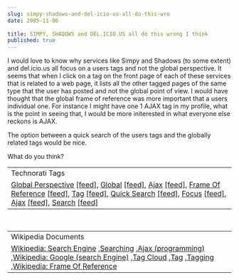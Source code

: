 ```yaml
---
slug: simpy-shadows-and-del-icio-us-all-do-this-wro
date: 2005-11-06
 
title: SIMPY, SHADOWS and DEL.ICIO.US all do this wrong I think
published: true
---
```

I would love to know why services like Simpy and Shadows (to some extent) and del.icio.us all focus on a users tags and not the global perspective.  It seems that when I click on a tag on the front page of each of these services that is related to a web page, it lists all the other tagged pages of the same type that the user has posted and not the global point of view.  I would have thought that the global frame of reference was more important that a users individual one.  For instance I might have one 1 AJAX tag in my profile, what is the point in seeing that, I would be more initerested in what everyone else reckons is AJAX.<p />The option between a quick search of the users tags and the globally related tags would be nice.<p />What do you think?<p /><table class="TechnoratiHead TagHeader">
<tr><td>Technorati Tags</td></tr>
<tr class="Technorati"><td>
<a href="http://www.technorati.com/tag/Global%20Perspective" class="Tag" rel="tag">Global Perspective</a> <a href="http://feeds.technorati.com/feed/posts/tag/Global%20Perspective" class="Tag">[feed]</a>, <a href="http://www.technorati.com/tag/Global" class="Tag" rel="tag">Global</a> <a href="http://feeds.technorati.com/feed/posts/tag/Global" class="Tag">[feed]</a>, <a href="http://www.technorati.com/tag/Ajax" class="Tag" rel="tag">Ajax</a> <a href="http://feeds.technorati.com/feed/posts/tag/Ajax" class="Tag">[feed]</a>, <a href="http://www.technorati.com/tag/Frame%20Of%20Reference" class="Tag" rel="tag">Frame Of Reference</a> <a href="http://feeds.technorati.com/feed/posts/tag/Frame%20Of%20Reference" class="Tag">[feed]</a>, <a href="http://www.technorati.com/tag/Tag" class="Tag" rel="tag">Tag</a> <a href="http://feeds.technorati.com/feed/posts/tag/Tag" class="Tag">[feed]</a>, <a href="http://www.technorati.com/tag/Quick%20Search" class="Tag" rel="tag">Quick Search</a> <a href="http://feeds.technorati.com/feed/posts/tag/Quick%20Search" class="Tag">[feed]</a>, <a href="http://www.technorati.com/tag/Focus" class="Tag" rel="tag">Focus</a> <a href="http://feeds.technorati.com/feed/posts/tag/Focus" class="Tag">[feed]</a>, <a href="http://www.technorati.com/tag/Ajax" class="Tag" rel="tag">Ajax</a> <a href="http://feeds.technorati.com/feed/posts/tag/Ajax" class="Tag">[feed]</a>, <a href="http://www.technorati.com/tag/Search" class="Tag" rel="tag">Search</a> <a href="http://feeds.technorati.com/feed/posts/tag/Search" class="Tag">[feed]</a>
</td></tr>
</table><br /><table class="TechnoratiHead TagHeader">
<tr><td>Wikipedia Documents</td></tr>
<tr class="Technorati"><td>
<a href="http://en.wikipedia.org/wiki/Search_engine">Wikipedia: Search Engine</a> ,<a href="http://en.wikipedia.org/wiki/Search">Searching</a> ,<a href="http://en.wikipedia.org/wiki/Ajax_(programming)">Ajax (programming)</a> ,<a href="http://en.wikipedia.org/wiki/Google_(search_engine)">Wikipedia: Google (search Engine)</a> ,<a href="http://en.wikipedia.org/wiki/Tag_cloud">Tag Cloud</a> ,<a href="http://en.wikipedia.org/wiki/Tag">Tag</a> ,<a href="http://en.wikipedia.org/wiki/Tagging">Tagging</a> ,<a href="http://en.wikipedia.org/wiki/Frame_of_reference">Wikipedia: Frame Of Reference</a>
</td></tr>
</table><div class="blogger-post-footer"><img class="posterous_download_image" src="https://blogger.googleusercontent.com/tracker/8109338-113123695435555947?l=www.kinlan.co.uk%2Findex.html" height="1" alt="" width="1" /></div>


